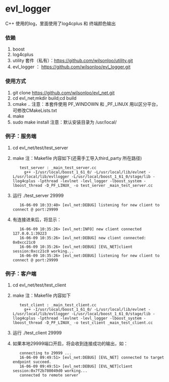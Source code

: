 # evl_logger
C++ 使用的log，里面使用了log4cplus 和 终端颜色输出

### 依赖
  1. boost
  2. log4cplus
  3. utility 套件（私有）：https://github.com/wilsonloo/utility.git
  4. evl_logger ： https://github.com/wilsonloo/evl_logger.git

### 使用方式
  1. git clone https://github.com/wilsonloo/evl_net.git
  2. cd evl_net;mkdir build;cd build
  3. cmake .. 
      注意：本套件使用 PF_WINDOWN 和 _PF_LINUX 用以区分平台，可修改CMakeLists.txt
  4. make
  5. sudo make install 
      注意：默认安装目录为 /usr/local/<include><lib>

### 例子：服务端
  1. cd evl_net/test/test_server
  2. make
      注：Makefile 内容如下(还需手工导入third_party 所在路径) 

            test_server : _main_test_server.cc  
              g++ -I/usr/local/boost_1_61_0/ -L/usr/local/lib/evlnet -L/usr/local/lib/evllogger -L/usr/local/boost_1_61_0/stage/lib -llog4cplus -lpthread -levlnet -levl_logger -lboost_system -lboost_thread -D_PF_LINUX_ -o test_server _main_test_server.cc
    
  3. 运行 ./test_server 29999
  
            16-06-09 10:33:40> [evl_net:DEBUG] listening for new client to connect @ port:29999
  4. 有连接进来后，将显示：  

            16-06-09 10:35:26> [evl_net:INFO] new client connected 127.0.0.1:39223
            16-06-09 10:35:26> [evl_net:DEBUG] new client connected: 0x0xcc21c0
            16-06-09 10:35:26> [evl_net:DEBUG] [EVL_NET]client session:0xcc21c0 working...
            16-06-09 10:35:26> [evl_net:DEBUG] listening for new client to connect @ port:29999
      


### 例子：客户端
  1. cd evl_net/test/test_client
  2. make
      注：Makefile 内容如下  

            test_client : _main_test_client.cc  
              g++ -I/usr/local/boost_1_61_0/ -L/usr/local/lib/evlnet -L/usr/local/lib/evllogger -L/usr/local/boost_1_61_0/stage/lib -llog4cplus -lpthread -levlnet -levl_logger -lboost_system -lboost_thread -D_PF_LINUX_ -o test_client _main_test_client.cc
    
  3. 运行 ./test_client 29999
  4. 如果本地29999端口开启，将会收到连接成功的输出，如：  
  
            connecting to 29999 ...  
            16-06-09 09:49:51> [evl_net:DEBUG] [EVL_NET] connected to target endpoint succeed.  
            16-06-09 09:49:51> [evl_net:DEBUG] [EVL_NET]client session:0x7f2b780049d0 working...  
            connected to remote server`  
      
